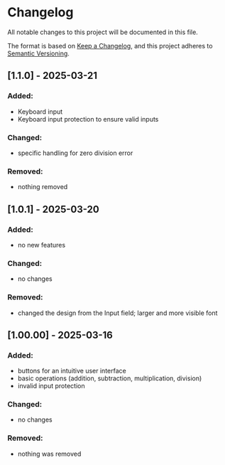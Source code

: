# Changelog

All notable changes to this project will be documented in this file.

The format is based on [Keep a Changelog](https://keepachangelog.com/en/1.1.0/),
and this project adheres to [Semantic Versioning](https://semver.org/spec/v2.0.0.html).

## [1.1.0] - 2025-03-21

### Added:
- Keyboard input
- Keyboard input protection to ensure valid inputs

### Changed:
- specific handling for zero division error

### Removed:
- nothing removed


## [1.0.1] - 2025-03-20

### Added:
- no new features

### Changed:
- no changes

### Removed:
- changed the design from the Input field; larger and more visible font



## [1.00.00] - 2025-03-16

### Added:
- buttons for an intuitive user interface
- basic operations (addition, subtraction, multiplication, division)
- invalid input protection

### Changed:
- no changes

### Removed:
- nothing was removed